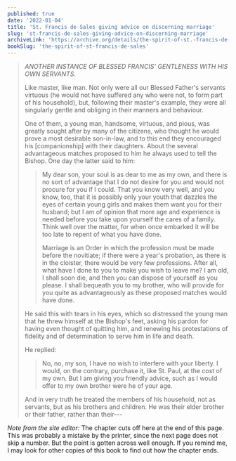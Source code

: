 ```yaml
---
published: true
date: '2022-01-04'
title: 'St. Francis de Sales giving advice on discerning marriage'
slug: 'st-francis-de-sales-giving-advice-on-discerning-marriage'
archiveLink: 'https://archive.org/details/the-spirit-of-st.-francis-de-sales/page/113?view=theater'
bookSlug: 'the-spirit-of-st-francis-de-sales'
---
```


> *ANOTHER INSTANCE OF BLESSED FRANCIS’ GENTLENESS WITH HIS OWN SERVANTS.*
> 
> Like master, like man. Not only were all our Blessed Father's servants virtuous (he would not have suffered any who were not, to form part of his household), but, following their master's example, they were all singularly gentle and obliging in their manners and behaviour.
> 
> One of them, a young man, handsome, virtuous, and pious, was greatly sought after by many of the citizens, who thought he would prove a most desirable son-in-law, and to this end they encouraged his [companionship] with their daughters. About the several advantageous matches proposed to him he always used to tell the Bishop. One day the latter said to him:
> 
>> My dear son, your soul is as dear to me as my own, and there is no sort of advantage that I do not desire for you and would not procure for you if I could. That you know very well, and you know, too, that it is possibly only your youth that dazzles the eyes of certain young girls and makes them want you for their husband; but I am of opinion that more age and experience is needed before you take upon yourself the cares of a family. Think well over the matter, for when once embarked it will be too late to repent of what you have done.
>>
>> Marriage is an Order in which the profession must be made before the novitiate; if there were a year's probation, as there is in the cloister, there would be very few professions. After all, what have I done to you to make you wish to leave me? I am old, I shall soon die, and then you can dispose of yourself as you please. I shall bequeath you to my brother, who will provide for you quite as advantageously as these proposed matches would have done.
>
> He said this with tears in his eyes, which so distressed the young man that he threw himself at the Bishop's feet, asking his pardon for having even thought of quitting him, and renewing his protestations of fidelity and of determination to serve him in life and death.
> 
> He replied:
> 
>> No, no, my son, I have no wish to interfere with your liberty. I would, on the contrary, purchase it, like St. Paul, at the cost of my own. But I am giving you friendly advice, such as I would offer to my own brother were he of your age.
> 
> And in very truth he treated the members of his household, not as servants, but as his brothers and children. He was their elder brother or their father, rather than their---

*Note from the site editor:* The chapter cuts off here at the end of this page. This was probably a mistake by the printer, since the next page does not skip a number. But the point is gotten across well enough. If you remind me, I may look for other copies of this book to find out how the chapter ends.
